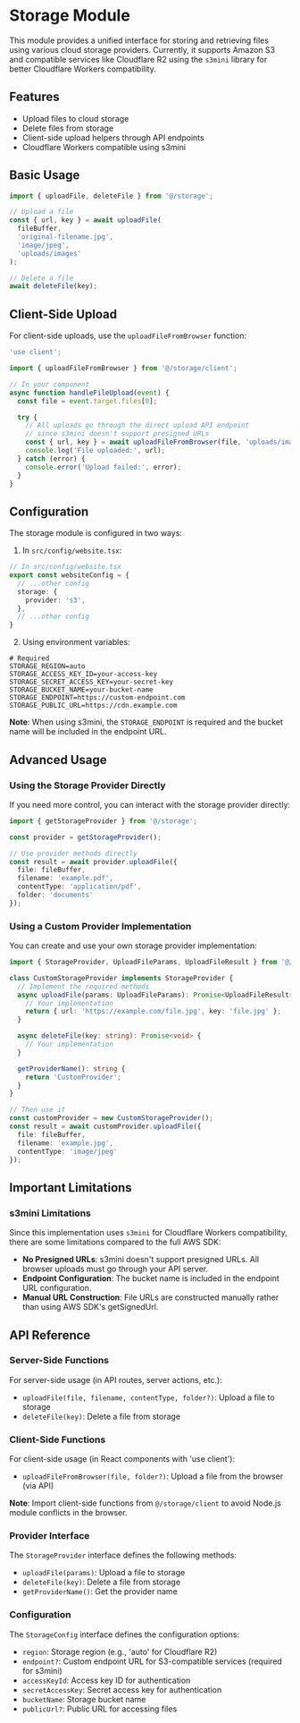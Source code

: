 # Storage Module

This module provides a unified interface for storing and retrieving files using various cloud storage providers. Currently, it supports Amazon S3 and compatible services like Cloudflare R2 using the `s3mini` library for better Cloudflare Workers compatibility.

## Features

- Upload files to cloud storage
- Delete files from storage
- Client-side upload helpers through API endpoints
- Cloudflare Workers compatible using s3mini

## Basic Usage

```typescript
import { uploadFile, deleteFile } from '@/storage';

// Upload a file
const { url, key } = await uploadFile(
  fileBuffer,
  'original-filename.jpg',
  'image/jpeg',
  'uploads/images'
);

// Delete a file
await deleteFile(key);
```

## Client-Side Upload

For client-side uploads, use the `uploadFileFromBrowser` function:

```typescript
'use client';

import { uploadFileFromBrowser } from '@/storage/client';

// In your component
async function handleFileUpload(event) {
  const file = event.target.files[0];

  try {
    // All uploads go through the direct upload API endpoint
    // since s3mini doesn't support presigned URLs
    const { url, key } = await uploadFileFromBrowser(file, 'uploads/images');
    console.log('File uploaded:', url);
  } catch (error) {
    console.error('Upload failed:', error);
  }
}
```

## Configuration

The storage module is configured in two ways:

1. In `src/config/website.tsx`:

```typescript
// In src/config/website.tsx
export const websiteConfig = {
  // ...other config
  storage: {
    provider: 's3',
  },
  // ...other config
}
```

2. Using environment variables:

```
# Required
STORAGE_REGION=auto
STORAGE_ACCESS_KEY_ID=your-access-key
STORAGE_SECRET_ACCESS_KEY=your-secret-key
STORAGE_BUCKET_NAME=your-bucket-name
STORAGE_ENDPOINT=https://custom-endpoint.com
STORAGE_PUBLIC_URL=https://cdn.example.com
```

**Note**: When using s3mini, the `STORAGE_ENDPOINT` is required and the bucket name will be included in the endpoint URL.

## Advanced Usage

### Using the Storage Provider Directly

If you need more control, you can interact with the storage provider directly:

```typescript
import { getStorageProvider } from '@/storage';

const provider = getStorageProvider();

// Use provider methods directly
const result = await provider.uploadFile({
  file: fileBuffer,
  filename: 'example.pdf',
  contentType: 'application/pdf',
  folder: 'documents'
});
```

### Using a Custom Provider Implementation

You can create and use your own storage provider implementation:

```typescript
import { StorageProvider, UploadFileParams, UploadFileResult } from '@/storage/types';

class CustomStorageProvider implements StorageProvider {
  // Implement the required methods
  async uploadFile(params: UploadFileParams): Promise<UploadFileResult> {
    // Your implementation
    return { url: 'https://example.com/file.jpg', key: 'file.jpg' };
  }

  async deleteFile(key: string): Promise<void> {
    // Your implementation
  }

  getProviderName(): string {
    return 'CustomProvider';
  }
}

// Then use it
const customProvider = new CustomStorageProvider();
const result = await customProvider.uploadFile({
  file: fileBuffer,
  filename: 'example.jpg',
  contentType: 'image/jpeg'
});
```

## Important Limitations

### s3mini Limitations

Since this implementation uses `s3mini` for Cloudflare Workers compatibility, there are some limitations compared to the full AWS SDK:

- **No Presigned URLs**: s3mini doesn't support presigned URLs. All browser uploads must go through your API server.
- **Endpoint Configuration**: The bucket name is included in the endpoint URL configuration.
- **Manual URL Construction**: File URLs are constructed manually rather than using AWS SDK's getSignedUrl.

## API Reference

### Server-Side Functions

For server-side usage (in API routes, server actions, etc.):

- `uploadFile(file, filename, contentType, folder?)`: Upload a file to storage
- `deleteFile(key)`: Delete a file from storage

### Client-Side Functions

For client-side usage (in React components with 'use client'):

- `uploadFileFromBrowser(file, folder?)`: Upload a file from the browser (via API)

**Note**: Import client-side functions from `@/storage/client` to avoid Node.js module conflicts in the browser.

### Provider Interface

The `StorageProvider` interface defines the following methods:

- `uploadFile(params)`: Upload a file to storage
- `deleteFile(key)`: Delete a file from storage
- `getProviderName()`: Get the provider name

### Configuration

The `StorageConfig` interface defines the configuration options:

- `region`: Storage region (e.g., 'auto' for Cloudflare R2)
- `endpoint?`: Custom endpoint URL for S3-compatible services (required for s3mini)
- `accessKeyId`: Access key ID for authentication
- `secretAccessKey`: Secret access key for authentication
- `bucketName`: Storage bucket name
- `publicUrl?`: Public URL for accessing files
